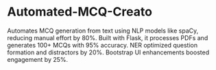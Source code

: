 # Automated-MCQ-Creato
Automates MCQ generation from text using NLP models like spaCy, reducing manual effort by 80%. Built with Flask, it processes PDFs and generates 100+ MCQs with 95% accuracy. NER optimized question formation and distractors by 20%. Bootstrap UI enhancements boosted engagement by 25%.
